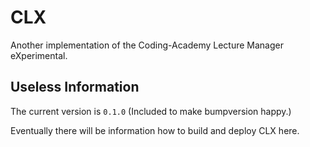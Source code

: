 # CLX

Another implementation of the Coding-Academy Lecture Manager eXperimental.

## Useless Information

The current version is `0.1.0` (Included to make bumpversion happy.)

Eventually there will be information how to build and deploy CLX here.